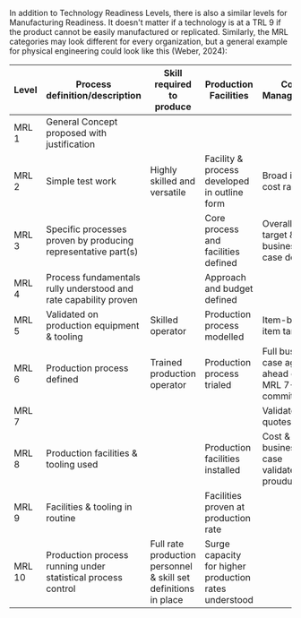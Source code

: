 
In addition to Technology Readiness Levels, there is also a similar levels for Manufacturing
Readiness. It doesn't matter if a technology is at a TRL 9 if the product cannot be easily
manufactured or replicated. Similarly, the MRL categories may look different for every organization,
but a general example for physical engineering could look like this (Weber, 2024):

| Level | Process definition/description | Skill required to produce | Production Facilities | Cost Management | Supply Chain Management | Phase | 
| ----- | ------------------------------ | ------------------------- | --------------------- | --------------- | ----------------------- | ----- | 
| MRL 1 | General Concept proposed with justification | | | | | Research |
| MRL 2 | Simple test work | Highly skilled and versatile | Facility & process developed in outline form | Broad idea of cost range | | Research |
| MRL 3 | Specific processes proven by producing representative part(s) | | Core process and facilities defined | Overall cost target & business case defined | Identify specialized processes required | Research |
| MRL 4 | Process fundamentals rully understood and rate capability proven | | Approach and budget defined | | | Development |
| MRL 5 | Validated on production equipment & tooling | Skilled operator | Production process modelled | Item-by-item targets | Make vs Buy Comparison | Development |
| MRL 6 | Production process defined | Trained production operator | Production process trialed | Full business case agreed ahead of MRL 7-9 commitment | Critical suppliers selected | Development |
| MRL 7 | | | | Validated by quotes | | Deployment |
| MRL 8 | Production facilities & tooling used | | Production facilities installed | Cost & business case validated in prouduction | All suppliers selected | Deployment |
| MRL 9 | Facilities & tooling in routine | | Facilities proven at production rate | | Routing MRP scheduling in place | Deployment |
| MRL 10 | Production process running under statistical process control | Full rate production personnel & skill set definitions in place | Surge capacity for higher production rates understood | | Supply chain lifecycle management established | Full Production |
